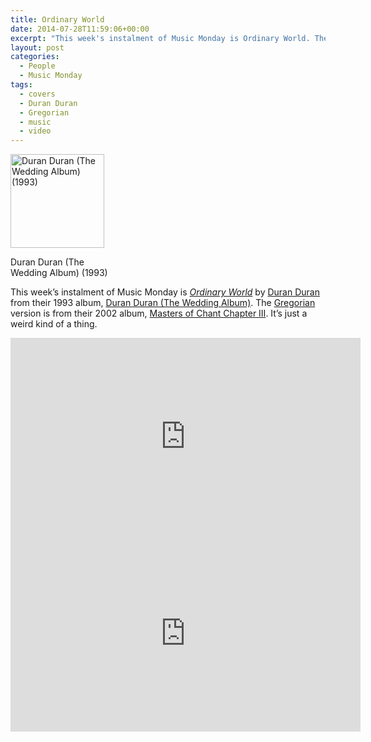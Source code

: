```yaml
---
title: Ordinary World
date: 2014-07-28T11:59:06+00:00
excerpt: "This week's instalment of Music Monday is Ordinary World. The 1993 Duran Duran original and a 2002 cover by Gregorian."
layout: post
categories:
  - People
  - Music Monday
tags:
  - covers
  - Duran Duran
  - Gregorian
  - music
  - video
---
```


<div id="attachment_3956" style="width: 160px" class="wp-caption alignleft">
  <a href="https://cdn.craigmcn.ca/img/220px-Duran_Duran_-_The_Wedding_Album_-_Cover.jpg?x-request=xhr" data-fslightbox="lightbox"><img class="size-thumbnail wp-image-3956" src="https://cdn.craigmcn.ca/img/220px-Duran_Duran_-_The_Wedding_Album_-_Cover-150x150.jpg" alt="Duran Duran (The Wedding Album) (1993)" width="150" height="150" srcset="https://cdn.craigmcn.ca/img/220px-Duran_Duran_-_The_Wedding_Album_-_Cover-150x150.jpg 150w, https://cdn.craigmcn.ca/img/220px-Duran_Duran_-_The_Wedding_Album_-_Cover.jpg 220w" sizes="(max-width: 150px) 100vw, 150px" /></a>
  
  <p class="wp-caption-text">
    Duran Duran (The Wedding Album) (1993)
  </p>
</div>

This week&#8217;s instalment of Music Monday is [_Ordinary World_](http://en.wikipedia.org/wiki/Ordinary_World) by [Duran Duran](http://duranduran.com/) from their 1993 album, [Duran Duran (The Wedding Album)](<http://en.wikipedia.org/wiki/Duran_Duran_(1993_album)>). The [Gregorian](http://gregorian.de/) version is from their 2002 album, [Masters of Chant Chapter III](http://en.wikipedia.org/wiki/Masters_of_Chant_Chapter_III). It&#8217;s just a weird kind of a thing.

<div class="video-container">
	<iframe width="560" height="315" src="https://www.youtube.com/embed/dDLiVwpv89s" frameborder="0" allowfullscreen></iframe>
</div>

<div class="video-container">
	<iframe width="560" height="315" src="https://www.youtube.com/embed/D38LdpvNRrg" frameborder="0" allowfullscreen></iframe>
</div>
